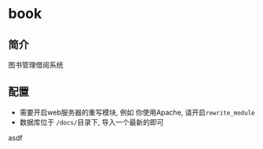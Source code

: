 # book
## 简介
图书管理借阅系统

## 配置
* 需要开启web服务器的重写模块, 例如 你使用Apache, 请开启`rewrite_module`
* 数据库位于 `/docs/`目录下, 导入一个最新的即可


asdf

